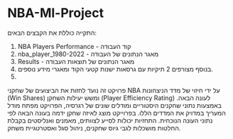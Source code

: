 # NBA-Ml-Project
התקייה כוללת את הקבצים הבאים:
1. NBA Players Performance - קוד העבודה
2. nba_player_1980-2022 - מאגר הנתונים של העבודה
3. Results - מאגר הנתונים של תוצאות העבודה
4. בנוסף מצורפים 2 תיקיות עם גרסאות ישנות קטעי הקוד ומאגרי מידע נוספים.
5. 
פרויקט זה נועד לחזות את הביצועים של שחקני NBA על ידי חיזוי של מדד הניצחונות (Win Shares) ומשש יעילות השחקן (Player Efficiency Rating) לעונה הבאה. באמצעות נתוני שחקנים היסטוריים ומודלים שונים של רגרסיה, הפרויקט מפתח מודל המעריך במדויק את המדדים הללו. בפרוייקט מוצג לאיזה שחקן ידמה בעונה הבאה לפי נתוני העונה הנוכחית. התחזיות יכולות לסייע לצוותים, מאמנים ואנליסטים בקבלת החלטות מושכלות לגבי גיוס שחקנים, ניהול סגל ואסטרטגיית משחק.
